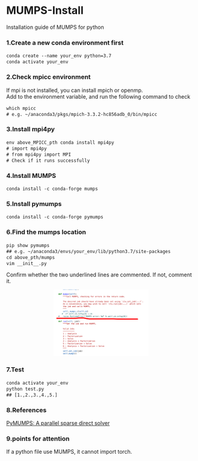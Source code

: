 # MUMPS-Install
Installation guide of MUMPS for python
### 1.Create a new conda environment first
```
conda create --name your_env python=3.7
conda activate your_env
```
### 2.Check mpicc environment
If mpi is not installed, you can install mpich or openmp.  
Add to the environment variable, and run the following command to check
```
which mpicc
# e.g. ~/anaconda3/pkgs/mpich-3.3.2-hc856adb_0/bin/mpicc
```
### 3.Install mpi4py
```
env above_MPICC_pth conda install mpi4py
# import mpi4py
# from mpi4py import MPI
# Check if it runs successfully
```
### 4.Install MUMPS
```
conda install -c conda-forge mumps
```
### 5.Install pymumps
```
conda install -c conda-forge pymumps
```
### 6.Find the mumps location
```
pip show pymumps
## e.g. ~/anaconda3/envs/your_env/lib/python3.7/site-packages 
cd above_pth/mumps
vim __init__.py
```
Confirm whether the two underlined lines are commented. If not, comment it.
<div align="center">
<img src="https://github.com/MIA123MIA321/MUMPS-Install/blob/main/check.jpg"  width=50% />
</div>

### 7.Test
```
conda activate your_env
python test.py
## [1.,2.,3.,4.,5.]
```
### 8.References
[PyMUMPS: A parallel sparse direct solver](https://github.com/PyMumps/pymumps)

### 9.points for attention
If a python file use MUMPS, it cannot import torch.



